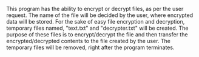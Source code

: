 This program has the ability to encrypt or decrypt files, as per the user request. The name of the file will be decided by the user, where encrypted data will be stored. For the sake of easy file encryption and decryption, temporary files named, "text.txt" and "decrypter.txt" will be created. The purpose of these files is to encrypt/decrypt the file and then transfer the encrypted/decrypted contents to the file created by the user. The temporary files will be removed, right after the program terminates.
